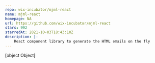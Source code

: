 ```yaml
---
repo: wix-incubator/mjml-react
name: mjml-react
homepage: NA
url: https://github.com/wix-incubator/mjml-react
stars: 992
starredAt: 2021-10-03T18:43:10Z
description: |-
    React component library to generate the HTML emails on the fly
---
```


[object Object]
